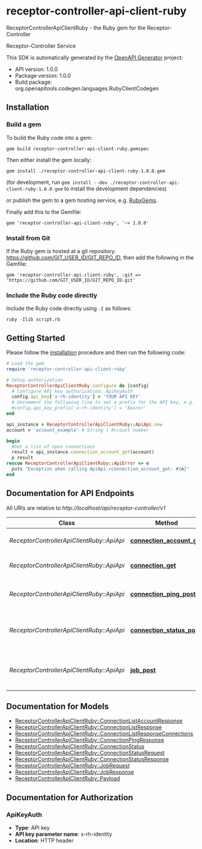 # receptor-controller-api-client-ruby

ReceptorControllerApiClientRuby - the Ruby gem for the Receptor-Controller

Receptor-Controller Service

This SDK is automatically generated by the [OpenAPI Generator](https://openapi-generator.tech) project:

- API version: 1.0.0
- Package version: 1.0.0
- Build package: org.openapitools.codegen.languages.RubyClientCodegen

## Installation

### Build a gem

To build the Ruby code into a gem:

```shell
gem build receptor-controller-api-client-ruby.gemspec
```

Then either install the gem locally:

```shell
gem install ./receptor-controller-api-client-ruby-1.0.0.gem
```

(for development, run `gem install --dev ./receptor-controller-api-client-ruby-1.0.0.gem` to install the development dependencies)

or publish the gem to a gem hosting service, e.g. [RubyGems](https://rubygems.org/).

Finally add this to the Gemfile:

    gem 'receptor-controller-api-client-ruby', '~> 1.0.0'

### Install from Git

If the Ruby gem is hosted at a git repository: https://github.com/GIT_USER_ID/GIT_REPO_ID, then add the following in the Gemfile:

    gem 'receptor-controller-api-client-ruby', :git => 'https://github.com/GIT_USER_ID/GIT_REPO_ID.git'

### Include the Ruby code directly

Include the Ruby code directly using `-I` as follows:

```shell
ruby -Ilib script.rb
```

## Getting Started

Please follow the [installation](#installation) procedure and then run the following code:

```ruby
# Load the gem
require 'receptor-controller-api-client-ruby'

# Setup authorization
ReceptorControllerApiClientRuby.configure do |config|
  # Configure API key authorization: ApiKeyAuth
  config.api_key['x-rh-identity'] = 'YOUR API KEY'
  # Uncomment the following line to set a prefix for the API key, e.g. 'Bearer' (defaults to nil)
  #config.api_key_prefix['x-rh-identity'] = 'Bearer'
end

api_instance = ReceptorControllerApiClientRuby::ApiApi.new
account = 'account_example' # String | Account number

begin
  #Get a list of open connections
  result = api_instance.connection_account_get(account)
  p result
rescue ReceptorControllerApiClientRuby::ApiError => e
  puts "Exception when calling ApiApi->connection_account_get: #{e}"
end

```

## Documentation for API Endpoints

All URIs are relative to *http://localhost/api/receptor-controller/v1*

Class | Method | HTTP request | Description
------------ | ------------- | ------------- | -------------
*ReceptorControllerApiClientRuby::ApiApi* | [**connection_account_get**](docs/ApiApi.md#connection_account_get) | **GET** /connection/{account} | Get a list of open connections
*ReceptorControllerApiClientRuby::ApiApi* | [**connection_get**](docs/ApiApi.md#connection_get) | **GET** /connection | Get a list of open connections
*ReceptorControllerApiClientRuby::ApiApi* | [**connection_ping_post**](docs/ApiApi.md#connection_ping_post) | **POST** /connection/ping | Send a ping request to a receptor node
*ReceptorControllerApiClientRuby::ApiApi* | [**connection_status_post**](docs/ApiApi.md#connection_status_post) | **POST** /connection/status | Submit a job request to be routed to a customers environment
*ReceptorControllerApiClientRuby::ApiApi* | [**job_post**](docs/ApiApi.md#job_post) | **POST** /job | Submit a job request to be routed to a customers environment


## Documentation for Models

 - [ReceptorControllerApiClientRuby::ConnectionListAccountResponse](docs/ConnectionListAccountResponse.md)
 - [ReceptorControllerApiClientRuby::ConnectionListResponse](docs/ConnectionListResponse.md)
 - [ReceptorControllerApiClientRuby::ConnectionListResponseConnections](docs/ConnectionListResponseConnections.md)
 - [ReceptorControllerApiClientRuby::ConnectionPingResponse](docs/ConnectionPingResponse.md)
 - [ReceptorControllerApiClientRuby::ConnectionStatus](docs/ConnectionStatus.md)
 - [ReceptorControllerApiClientRuby::ConnectionStatusRequest](docs/ConnectionStatusRequest.md)
 - [ReceptorControllerApiClientRuby::ConnectionStatusResponse](docs/ConnectionStatusResponse.md)
 - [ReceptorControllerApiClientRuby::JobRequest](docs/JobRequest.md)
 - [ReceptorControllerApiClientRuby::JobResponse](docs/JobResponse.md)
 - [ReceptorControllerApiClientRuby::Payload](docs/Payload.md)


## Documentation for Authorization


### ApiKeyAuth


- **Type**: API key
- **API key parameter name**: x-rh-identity
- **Location**: HTTP header

